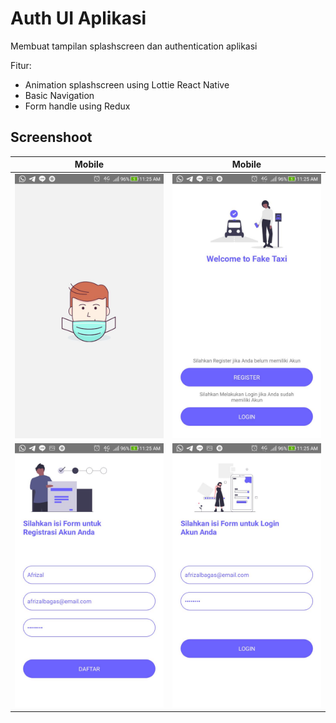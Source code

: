 # Auth UI Aplikasi

Membuat tampilan splashscreen dan authentication aplikasi

Fitur:

- Animation splashscreen using Lottie React Native
- Basic Navigation
- Form handle using Redux

## Screenshoot

|                 Mobile                  |                Mobile                 |
| :-------------------------------------: | :-----------------------------------: |
| ![Splashscren View](./splashscreen.jpg) | ![Welcome View](./welcome-screen.jpg) |
| ![Register View](./register-screen.jpg) |   ![Login View](./login-screen.jpg)   |
